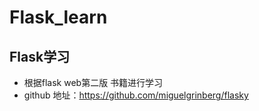 # Flask_learn
## Flask学习
- 根据flask web第二版 书籍进行学习
- github 地址：https://github.com/miguelgrinberg/flasky
